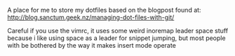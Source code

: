 A place for me to store my dotfiles based on the blogpost found at: http://blog.sanctum.geek.nz/managing-dot-files-with-git/

Careful if you use the vimrc, it uses some weird inoremap leader space stuff because i like using space as a leader for snippet jumping, but most people with be bothered by the way it makes insert mode operate
